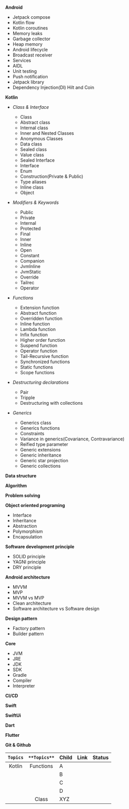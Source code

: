**Android**
- Jetpack compose
- Kotlin flow
- Kotlin coroutines
- Memory leaks
- Garbage collector
- Heap memory
- Android lifecycle
- Broadcast receiver
- Services
- AIDL 
- Unit testing
- Push notification
- Jetpack library
- Dependency Injection(DI) Hilt and Coin

**Kotlin**
- *Class & Interface*
	- Class
	- Abstract class
	- Internal class
	- Inner and Nested Classes
	- Anonymous Classes
	- Data class
	- Sealed class
	- Value class
	- Sealed Interface
	- Interface
	- Enum
	- Construction(Private & Public)
	- Type aliases
	- Inline class
	- Object
- *Modifiers & Keywords*
	- Public
	- Private
	- Internal
	- Protected
	- Final
	- Inner
	- Inline
	- Open
	- Constant 
	- Companion 
	- JvmInline
	- JvmStatic
	- Override 
	- Tailrec 
	- Operator 
- *Functions*
	- Extension function 
	- Abstract function
	- Overridden function
	- Inline function
	- Lambda function
	- Infix function
	- Higher order function
	- Suspend function
	- Operator function
	- Tail-Recursive function
	- Synchronized functions 
	- Static functions 
	- Scope functions 

- *Destructuring declarations*
	- Pair
	- Tripple
	- Destructuring with collections

- *Generics*
	- Generics class
	- Generics functions
	- Constraints 
	- Variance in generics(Covariance, Contravariance)
	- Reified type parameter 
	- Generic extensions 
	- Generic inheritance
	- Generic star projection 
	- Generic collections 

**Data structure**

**Algorithm**

**Problem solving**

**Object oriented programing**
- Interface
- Inheritance
- Abstraction
- Polymorphism
- Encapsulation

**Software development principle**
- SOLID principle
- YAGNI principle
- DRY principle

**Android architecture**
- MVVM
- MVP
- MVVM vs MVP
- Clean architecture
- Software architecture vs Software design

**Design pattern**
- Factory pattern
- Builder pattern 

**Core**
- JVM
- JRE
- JDK
- SDK
- Gradle
- Compiler
- Interpreter

**CI/CD**

**Swift**

**SwiftUi**

**Dart**

**Flutter**

**Git & Github**


| `Topics` | `**Topics**` | Child | Link | Status |
| :------: | :----------: | ----- | ---- | ------ |
|  Kotlin  |  Functions   | A     |      |        |
|          |              | B     |      |        |
|          |              | C     |      |        |
|          |              | D     |      |        |
|          |    Class     | XYZ   |      |        |

